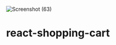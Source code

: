 ![Screenshot (63)](https://user-images.githubusercontent.com/74759697/147087040-4157c507-5758-4de9-9dcf-25a7694eca60.png)


# react-shopping-cart
